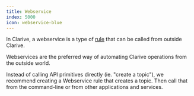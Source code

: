 ```yaml
---
title: Webservice
index: 5000
icon: webservice-blue
---
```


In Clarive, a webservice is a type of [rule](concepts/rule) that can be called from outside Clarive. 

Webservices are the preferred way of automating Clarive operations from the outside world. 

Instead of calling API primitives directly (ie. "create a topic"), 
we recommend creating a Webservice rule that creates a topic.
Then call that from the command-line or from other applications
and services. 
